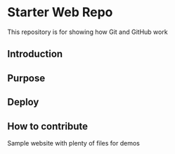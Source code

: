 # Starter Web Repo

This repository is for showing how Git and GitHub work

## Introduction
## Purpose
## Deploy
## How to contribute

Sample website with plenty of files for demos


